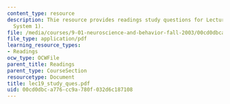 ```yaml
---
content_type: resource
description: Thie resource provides readings study questions for Lecture 19 (Motor
  System 1).
file: /media/courses/9-01-neuroscience-and-behavior-fall-2003/00cd0dbca776cc9a780f032d6c187108_lec19_study_ques.pdf
file_type: application/pdf
learning_resource_types:
- Readings
ocw_type: OCWFile
parent_title: Readings
parent_type: CourseSection
resourcetype: Document
title: lec19_study_ques.pdf
uid: 00cd0dbc-a776-cc9a-780f-032d6c187108
---
```

